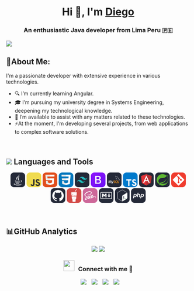 <h1 align="center">Hi 👋, I'm <a href="#" target="blank">Diego</a></h1>
<h3 align="center">An enthusiastic Java developer from Lima Peru 🇵🇪</h3>
<picture>
  <source height=200 align="center"
    srcset="https://i.postimg.cc/dVX9nxVX/Captura-de-pantalla-2024-05-15-005019.png"
    media="(prefers-color-scheme: dark)"
  />
  <source height=200 align="center"
    srcset="https://i.postimg.cc/HL1VLpvb/ligth.png"
    media="(prefers-color-scheme: light), (prefers-color-scheme: no-preference)"
  />
  <img height=200 align="center" src="https://i.postimg.cc/dVX9nxVX/Captura-de-pantalla-2024-05-15-005019.png" />
</picture>

##   💫About Me:
I'm a passionate developer with extensive experience in various technologies.
 - 🔍 I’m currently learning Angular.
 - 🎓 I’m pursuing my university degree in Systems Engineering, deepening my technological knowledge.
 - 💬 I’m available to assist with any matters related to these technologies.
- ⚡At the moment, I'm developing several projects, from web applications to complex software solutions.
</br>

## <img src="https://media2.giphy.com/media/QssGEmpkyEOhBCb7e1/giphy.gif?cid=ecf05e47a0n3gi1bfqntqmob8g9aid1oyj2wr3ds3mg700bl&rid=giphy.gif" width ="25"><b> Languages and Tools</b>
<p align="center"> 
   <img src="https://github.com/tandpfun/skill-icons/blob/main/icons/Java-Dark.svg" alt="java" width="40" height="40" /> 
   <img src="https://github.com/tandpfun/skill-icons/blob/main/icons/JavaScript.svg" alt="JavaScript.svg" width="40" height="40" /> 
   <img src="https://github.com/tandpfun/skill-icons/blob/main/icons/HTML.svg" alt="HTML.svg" width="40" height="40" />  
   <img src="https://github.com/tandpfun/skill-icons/blob/main/icons/CSS.svg" alt="CSS.svg" width="40" height="40" />  
   <img src="https://github.com/tandpfun/skill-icons/blob/main/icons/TailwindCSS-Dark.svg" alt="TailwindCSS-Dark.svg" width="40" height="40" /> 
   <img src="https://github.com/tandpfun/skill-icons/blob/main/icons/Bootstrap.svg" alt="Bootstrap.svg" width="40" height="40" />  
   <img src="https://github.com/tandpfun/skill-icons/blob/main/icons/MySQL-Dark.svg" alt="MySQL-Dark.svg" width="40" height="40" /> 
   <img src="https://github.com/tandpfun/skill-icons/blob/main/icons/TypeScript.svg" alt="TypeScript.svg" width="40" height="40" /> 
   <img src="https://github.com/tandpfun/skill-icons/blob/main/icons/Angular-Dark.svg" alt="Angular-Dark.svg" width="40" height="40" />    
   <img src="https://github.com/tandpfun/skill-icons/blob/main/icons/Spring-Dark.svg" alt="Spring-Dark.svg" width="40" height="40" /> 
   <img src="https://github.com/tandpfun/skill-icons/blob/main/icons/Git.svg" alt="Git.svg" width="40" height="40" />  
   <img src="https://github.com/tandpfun/skill-icons/blob/main/icons/Github-Dark.svg" alt="Github-Dark.svg" width="40" height="40" />  
   <img src="https://github.com/tandpfun/skill-icons/blob/main/icons/Gulp.svg" alt="Gulp.svg" width="40" height="40" /> 
   <img src="https://github.com/tandpfun/skill-icons/blob/main/icons/Sass.svg" alt="Sass.svg" width="40" height="40" /> 
   <img src="https://github.com/tandpfun/skill-icons/blob/main/icons/Markdown-Dark.svg" alt="Markdown-Dark.svg" width="40" height="40" /> 
   <img src="https://github.com/tandpfun/skill-icons/blob/main/icons/Bash-Dark.svg" alt="Bash-Dark.svg" width="40" height="40" />  
   <img src="https://github.com/tandpfun/skill-icons/blob/main/icons/PHP-Dark.svg" alt="php-Dark.svg" width="40" height="40" /> 
</p>
</br>

## 📊GitHub Analytics
<p align="center">
<picture>
  <source height=200 align="center"
    srcset="https://github-readme-stats.vercel.app/api?username=DiegoBauti&show_icons=true&theme=dark&card_width=300"
    media="(prefers-color-scheme: dark)"
  />
  <source height=200 align="center"
    srcset="https://github-readme-stats.vercel.app/api?username=DiegoBauti&show_icons=true&card_width=300"
    media="(prefers-color-scheme: light), (prefers-color-scheme: no-preference)"
  />
  <img height=200 align="center" src="https://github-readme-stats.vercel.app/api?username=DiegoBauti&show_icons=true&card_width=300" />
</picture>

<picture>
  <source height=200 align="center"
    srcset="https://github-readme-stats.vercel.app/api/top-langs/?username=DiegoBauti&layout=compact&bg_color=151515&title_color=ffffff&text_color=9f9f9f&card_width=300"
    media="(prefers-color-scheme: dark)"
  />
  <source height=200 align="center"
    srcset="https://github-readme-stats.vercel.app/api/top-langs/?username=DiegoBauti&layout=compact&card_width=300"
    media="(prefers-color-scheme: light), (prefers-color-scheme: no-preference)"
  />
  <img height=200 align="center" src="https://github-readme-stats.vercel.app/api/top-langs/?username=DiegoBauti&layout=compact&card_width=300" />
</picture>
</p>
<h3 align="center" > <img src="https://media.giphy.com/media/iY8CRBdQXODJSCERIr/giphy.gif" width="30" height="30" style="margin-right: 10px;">Connect with me 🤝 </h3>

 <div align="center" class="icons-social">
        <a style="margin-left: 10px;"  target="_blank" href="https://www.linkedin.com/in/diegobautistal/">
		<img src="https://img.icons8.com/doodle/40/000000/linkedin--v2.png"></a>
        <a style="margin-left: 10px;" target="_blank" href="https://github.com/DiegoBauti">
		<img src="https://img.icons8.com/doodle/40/000000/github--v1.png"></a>
	<a style="margin-left: 10px;" target="_blank" href="https://twitter.com/bautistal_diego">
		<img src="https://img.icons8.com/doodle/1x/twitter-squared--v2.png" ></a>
	<a style="margin-left: 10px;" target="_blank" href="https://www.youtube.com/@DiegoBautistaml">
		<img src="https://img.icons8.com/doodle/1x/youtube--v2.png" ></a>
      </div>
